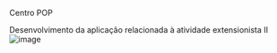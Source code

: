 Centro POP

Desenvolvimento da aplicação relacionada à atividade extensionista II
![image](https://github.com/user-attachments/assets/03893271-04bc-426c-86b9-42c76f20346c)

